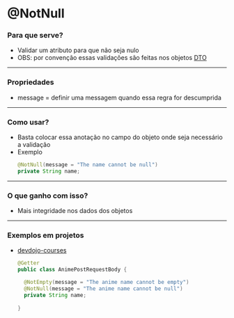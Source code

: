 # @NotNull

### Para que serve?

* Validar um atributo para que não seja nulo
* OBS: por convenção essas validações são feitas nos objetos [DTO](https://pt.stackoverflow.com/questions/31362/o-que-%C3%A9-um-dto)

---

### Propriedades

* message = definir uma messagem quando essa regra for descumprida

---

### Como usar?

* Basta colocar essa anotação no campo do objeto onde seja necessário a validação
* Exemplo
  ```java
  @NotNull(message = "The name cannot be null")
  private String name;
  ```

---

### O que ganho com isso?

* Mais integridade nos dados dos objetos

---

### Exemplos em projetos

* [devdojo-courses](https://github.com/ImGabreuw/devdojo-courses/blob/master/spring-boot-2-essentials/validacao-de-campos/src/main/java/me/gabreuw/validacaodecampos/request/AnimePostRequestBody.java)
  ```java
  @Getter
  public class AnimePostRequestBody {

    @NotEmpty(message = "The anime name cannot be empty")
    @NotNull(message = "The anime name cannot be null")
    private String name;
    
  }
  ```
